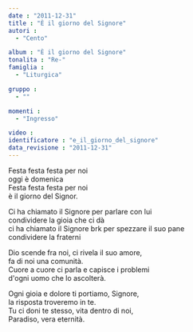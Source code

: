 ```yaml
---
date : "2011-12-31"
title : "È il giorno del Signore"
autori : 
  - "Cento"

album : "È il giorno del Signore"
tonalita : "Re-"
famiglia : 
  - "Liturgica"

gruppo : 
  - ""

momenti : 
  - "Ingresso"

video : 
identificatore : "e_il_giorno_del_signore"
data_revisione : "2011-12-31"
---
```

  
  
  
Festa festa festa per noi  
oggi è domenica      
Festa festa festa per noi  
è il giorno del Signor.        
  
  
  
 Ci ha chiamato il Signore per parlare con lui  
condividere la gioia che ci dà    
ci ha chiamato il Signore brk per spezzare il suo pane  
condividere la fraterni    
  
  
  
  
Dio scende fra noi, ci rivela il suo amore,  
fa di noi una comunità.  
Cuore a cuore ci parla e capisce i problemi  
d'ogni uomo che lo ascolterà.  
  
  
  
  
Ogni gioia e dolore ti portiamo, Signore,  
la risposta troveremo in te.  
Tu ci doni te stesso, vita dentro di noi,  
Paradiso, vera eternità.  
  
  
  
  
  
